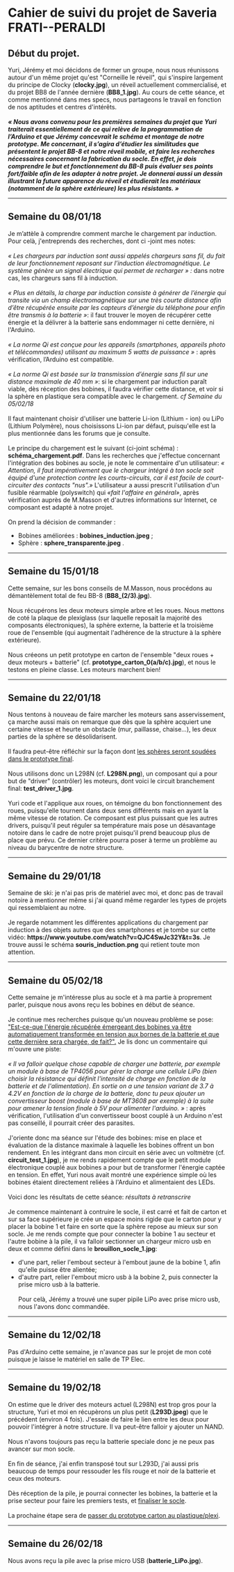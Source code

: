<h1>Cahier de suivi du projet de Saveria FRATI--PERALDI</h1>

<h2>Début du projet.</h2>
Yuri, Jérémy et moi décidons de former un groupe, nous nous réunissons autour d'un même projet qu'est "Corneille le réveil", qui s'inspire largement du principe de Clocky (<b>clocky.jpg</b>), un réveil actuellement commercialisé, et du projet BB8 de l'année dernière (<b>BB8_1.jpg</b>).
Au cours de cette séance, et comme mentionné dans mes specs, nous partageons le travail en fonction de nos aptitudes et centres d'intérêts.
<br></br>
<b><i>« Nous avons convenu pour les premières semaines du projet que Yuri traiterait essentiellement de ce qui relève de la programmation de l’Arduino et que Jérémy concevrait le schéma et montage de notre prototype. Me concernant, il s’agira d’étudier les similitudes que présentent le projet BB-8 et notre réveil mobile, et faire les recherches nécessaires concernant la fabrication du socle.
En effet, je dois comprendre le but et fonctionnement du BB-8 puis évaluer ses points fort/faible afin de les adapter à notre projet. Je donnerai aussi un dessin illustrant la future apparence du réveil et étudierait les matériaux (notamment de la sphère extérieure) les plus résistants. » </i></b>

<hr>

<h2>Semaine du 08/01/18</h2>

Je m’attèle à comprendre comment marche le chargement par induction. 
Pour celà, j'entreprends des recherches, dont ci -joint mes notes: 
<br></br>
<i>« Les chargeurs par induction sont aussi appelés chargeurs sans fil, du fait de leur fonctionnement reposant sur l’induction électromagnétique. Le système génère un signal électrique qui permet de recharger » :</i> dans notre cas, les chargeurs sans fil à induction.
<br></br>
<i>« Plus en détails, la charge par induction consiste à générer de l’énergie qui transite via un champ électromagnétique sur une très courte distance afin d’être récupérée ensuite par les capteurs d’énergie du téléphone pour enfin être transmis à la batterie »</i>: il faut trouver le moyen de récupérer cette énergie et la délivrer à la batterie sans endommager ni cette dernière, ni l'Arduino.
<br></br>
<i>« La norme Qi est conçue pour les appareils (smartphones, appareils photo et télécommandes) utilisant au maximum 5 watts de puissance » </i>: après vérification, l’Arduino est compatible. 
<br></br>
<i>« La norme Qi est basée sur la transmission d’énergie sans fil sur une distance maximale de 40 mm »</i>: si le chargement par induction paraît viable, dès réception des bobines, il faudra vérifier cette distance, et voir si la sphère en plastique sera compatible avec le chargement. <em>cf Semaine du 05/02/18</em>
<br></br>
Il faut maintenant choisir d'utiliser une batterie Li-ion (Lithium - ion) ou LiPo (Lithium Polymère), nous choisissons Li-ion par défaut, puisqu'elle est la plus mentionnée dans les forums que je consulte. 
<br></br>
Le principe du chargement est le suivant (ci-joint schéma) : <b>schéma_chargement.pdf</b>.
Dans les recherches que j'effectue concernant l'intégration des bobines au socle, je note le commentaire d'un utilisateur: <i>« Attention, il faut impérativement que le chargeur intégré à ton socle soit équipé d'une protection contre les courts-circuits, car il est facile de court-circuiter des contacts "nus".»</i> L'utilisateur a aussi prescrit l'utilisation d'un fusible réarmable (polyswitch) qui <i>«fait l'affaire en général»</i>, après vérification auprès de M.Masson et d'autres informations sur Internet, ce composant est adapté à notre projet.
<br></br>
On prend la décision de commander :
  - Bobines améliorées : <b>bobines_induction.jpeg</b> ;
  - Sphère : <b>sphere_transparente.jpeg</b> .

<hr>

<h2>Semaine du 15/01/18</h2>
Cette semaine, sur les bons conseils de M.Masson, nous procédons au démantèlement total de feu BB-8 (<b>BB8_(2/3).jpg</b>). 
<br></br>
Nous récupérons les deux moteurs simple arbre et les roues. Nous mettons de coté la plaque de plexiglass (sur laquelle reposait la majorité des composants électroniques), la sphère externe, la batterie et la troisième roue de l'ensemble (qui augmentait l'adhérence de la structure à la sphère extérieure).
<br></br>
Nous créeons un petit prototype en carton de l'ensemble "deux roues + deux moteurs + batterie" (cf. <b>prototype_carton_0(a/b/c).jpg</b>), et nous le testons en pleine classe. Les moteurs marchent bien! 

<hr>

<h2>Semaine du 22/01/18</h2>
Nous tentons à nouveau de faire marcher les moteurs sans asservissement, ça marche aussi mais on remarque que dès que la sphère acquiert une certaine vitesse et heurte un obstacle (mur, paillasse, chaise...), les deux parties de la sphère se désolidarisent. 
<br></br>
Il faudra peut-être réfléchir sur la façon dont <u>les sphères seront soudées dans le prototype final</u>.  
<br></br>
Nous utilisons donc un L298N (cf. <b>L298N.png</b>), un composant qui a pour but de "driver" (contrôler) les moteurs, dont voici le circuit branchement final: <b>test_driver_1.jpg</b>.
<br></br>
Yuri code et l'applique aux roues, on témoigne du bon fonctionnement des roues, puisqu'elle tournent dans deux sens différents mais en ayant la même vitesse de rotation. Ce composant est plus puissant que les autres drivers, puisqu'il peut réguler sa température mais pose un désavantage notoire dans le cadre de notre projet puisqu'il prend beaucoup plus de place que prévu. Ce dernier critère pourra poser à terme un problème au niveau du barycentre de notre structure. 

<hr>

<h2>Semaine du 29/01/18</h2>
Semaine de ski: je n'ai pas pris de matériel avec moi, et donc pas de travail notoire à mentionner même si j'ai quand même regarder les types de projets qui ressemblaient au notre. 
<br></br>
Je regarde notamment les différentes applications du chargement par induction à des objets autres que des smartphones et je tombe sur cette vidéo: <b>https://www.youtube.com/watch?v=QJC4SwJc32Y&t=3s</b>. Je trouve aussi le schéma <b>souris_induction.png</b> qui retient toute mon attention.

<hr>

<h2>Semaine du 05/02/18</h2>

Cette semaine je m'intéresse plus au socle et à ma partie à proprement parler, puisque nous avons reçu les bobines en début de séance. 
<br></br>
Je continue mes recherches puisque qu'un nouveau problème se pose: <u>"Est-ce-que l'énergie récupérée émergeant des bobines va être automatiquement transformée en tension aux bornes de la batterie et que cette dernière sera chargée, de fait?".</u> Je lis donc un commentaire qui m'ouvre une piste: 
<br></br>
<i>« Il va falloir quelque chose capable de charger une batterie, par exemple un module à base de TP4056 pour gérer la charge une cellule LiPo (bien choisir la résistance qui définit l'intensité de charge en fonction de la batterie et de l'alimentation). 
  En sortie on a une tension variant de 3.7 à 4.2V en fonction de la charge de la batterie, donc tu peux ajouter un convertisseur boost (module à base de MT3608 par exemple) à la suite pour amener la tension finale à 5V pour alimenter l'arduino. »</i> : après vérification, l'utilisation d'un convertisseur boost couplé à un Arduino n'est pas conseillé, il pourrait créer des parasites. 
<br></br>
J'oriente donc ma séance sur l'étude des bobines: mise en place et évaluation de la distance maximale à laquelle les bobines offrent un bon rendement. En les intégrant dans mon circuit en série avec un voltmètre (cf. <b>circuit_test_1.jpg</b>), je me rends rapidement compte que le petit module électronique couplé aux bobines a pour but de transformer l'énergie captée en tension. En effet, Yuri nous avait montré une expérience simple où les bobines étaient directement reliées à l'Arduino et alimentaient des LEDs. 
<br></br>
Voici donc les résultats de cette séance:
<em>résultats à retranscrire</em>
<br></br>
Je commence maintenant à contruire le socle, il est carré et fait de carton et sur sa face supérieure je crée un espace moins rigide que le carton pour y placer la bobine 1 et faire en sorte que la sphère repose au mieux sur son socle.
Je me rends compte que pour connecter la bobine 1 au secteur et l'autre bobine à la pile, il va falloir sectionner un chargeur micro usb en deux et comme défini dans le <b>brouillon_socle_1.jpg</b>:
 -  d'une part, relier l'embout secteur à l'embout jaune de la bobine 1, afin qu'elle puisse être alientée;
 -  d'autre part, relier l'embout micro usb à la bobine 2, puis connecter la prise micro usb à la batterie.
 <br></br>
 Pour celà, Jérémy a trouvé une super pipile LiPo avec prise micro usb, nous l'avons donc commandée.

<hr>

<h2>Semaine du 12/02/18</h2>
Pas d'Arduino cette semaine, je n'avance pas sur le projet de mon coté puisque je laisse le matériel en salle de TP Elec.

<hr>

<h2>Semaine du 19/02/18</h2>
On estime que le driver des moteurs actuel (L298N) est trop gros pour la structure, Yuri et moi en récupèrons un plus petit (<b>L293D.jpeg</b>) que le précédent (environ 4 fois). J'essaie de faire le lien entre les deux pour pouvoir l'intégrer à notre structure. Il va peut-être falloir y ajouter un NAND. 
<br></br>
Nous n'avons toujours pas reçu la batterie speciale donc je ne peux pas avancer sur mon socle. 
<br></br>
En fin de séance, j'ai enfin transposé tout sur L293D, j'ai aussi pris beaucoup de temps pour ressouder les fils rouge et noir de la batterie et ceux des moteurs. 
<br></br>
Dès réception de la pile, je pourrai connecter les bobines, la batterie et la prise secteur pour faire les premiers tests, et <u>finaliser le socle</u>.
<br></br>
La prochaine étape sera de <u>passer du prototype carton au plastique/plexi</u>.

<hr>

<h2>Semaine du 26/02/18</h2>
Nous avons reçu la pile avec la prise micro USB (<b>batterie_LiPo.jpg</b>).
